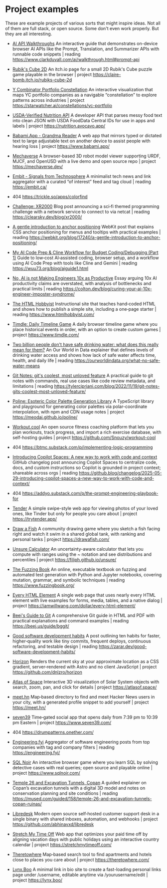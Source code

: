 # Project examples

These are example projects of various sorts that might inspire ideas. Not all of them are full stack, or open source.  Some don't even work properly. But they are all interesting. 

- [AI API Walkthroughs](https://www.clarkduvall.com/ai/walkthrough.html#prompt-api) An interactive guide that demonstrates on-device browser AI APIs like the Prompt, Translation, and Summarizer APIs with runnable code snippets | reading <https://www.clarkduvall.com/ai/walkthrough.html#prompt-api>

- [Rubik's Cube 2D](https://claire-bomb.itch.io/rubiks-cube-2d) An itch.io page for a small 2D Rubik's Cube puzzle game playable in the browser | project <https://claire-bomb.itch.io/rubiks-cube-2d>

- [Y Combinator Portfolio Constellation](https://starwatcher.ai/constellations/yc-portfolio) An interactive visualization that maps YC portfolio companies as a navigable “constellation” to explore patterns across industries | project <https://starwatcher.ai/constellations/yc-portfolio>

- [USDA-Verified Nutrition API](https://nutrition.avocavo.app/) A developer API that parses messy food text into clean JSON with USDA FoodData Central IDs for use in apps and labels | project <https://nutrition.avocavo.app/>

- [Babami.App - Grandma Reader](https://www.babami.app/) A web app that mirrors typed or dictated text to large adjustable text on another device to assist people with hearing loss | project <https://www.babami.app/>

- [Mechaverse](https://mechaverse.dev/) A browser-based 3D robot model viewer supporting URDF, MJCF, and OpenUSD with a live demo and open source repo | project <https://mechaverse.dev/>

- [Embit - Signals from Technosphere](https://embit.ca/) A minimalist tech news and link aggregator with a curated “of interest” feed and tag cloud | reading <https://embit.ca/>

- 404 <https://trickle.so/apps/colorfind>
  
- [Challenge: XR2000](https://clearsky.dev/blog/xr2000/) Blog post announcing a sci‑fi themed programming challenge with a network service to connect to via netcat | reading <https://clearsky.dev/blog/xr2000/>
- [A gentle introduction to anchor positioning](https://webkit.org/blog/17240/a-gentle-introduction-to-anchor-positioning/) WebKit post that explains CSS anchor positioning for menus and tooltips with practical examples | reading <https://webkit.org/blog/17240/a-gentle-introduction-to-anchor-positioning/>
- [My AI Code Prep & Cline Workflow for Budget Coding/Debugging (Part 1)](https://wuu73.org/blog/aiguide1.html) Guide to low‑cost AI‑assisted coding, browser setup, and a workflow using AI Code Prep with tools like Cline and Gemini | reading <https://wuu73.org/blog/aiguide1.html>
- [No, AI is not Making Engineers 10x as Productive](https://colton.dev/blog/curing-your-ai-10x-engineer-imposter-syndrome/) Essay arguing 10x AI productivity claims are overstated, with analysis of bottlenecks and practical limits | reading <https://colton.dev/blog/curing-your-ai-10x-engineer-imposter-syndrome/>
- [The HTML Hobbyist](https://www.htmlhobbyist.com/) Instructional site that teaches hand‑coded HTML and shows how to publish a simple site, including a one‑page starter | reading <https://www.htmlhobbyist.com/>

- [Timdle: Daily Timeline Game](https://www.timdle.com/) A daily browser timeline game where you place historical events in order, with an option to create custom games | project <https://www.timdle.com/>

- [Two billion people don't have safe drinking water: what does this really mean for them?](https://ourworldindata.org/what-no-safe-water-means) An Our World in Data explainer that defines levels of drinking water access and shows how lack of safe water affects time, health, and daily life | reading <https://ourworldindata.org/what-no-safe-water-means>

- [Git Notes: git's coolest, most unloved feature](https://tylercipriani.com/blog/2022/11/19/git-notes-gits-coolest-most-unloved-feature/) A practical guide to git notes with commands, real use cases like code review metadata, and limitations | reading <https://tylercipriani.com/blog/2022/11/19/git-notes-gits-coolest-most-unloved-feature/>

- [Poline: Esoteric Color Palette Generation Library](https://meodai.github.io/poline/) A TypeScript library and playground for generating color palettes via polar-coordinate interpolation, with npm and CDN usage notes | project <https://meodai.github.io/poline/>

- [Workout.cool](https://github.com/Snouzy/workout-cool) An open source fitness coaching platform that lets you plan workouts, track progress, and import a rich exercise database, with self-hosting guides | project <https://github.com/Snouzy/workout-cool>

- 404 <https://btmc.substack.com/p/implementing-logic-programming>

- [Introducing Copilot Spaces: A new way to work with code and context](https://github.blog/changelog/2025-05-29-introducing-copilot-spaces-a-new-way-to-work-with-code-and-context/) GitHub changelog post announcing Copilot Spaces to centralize code, docs, and custom instructions so Copilot is grounded in project context; shareable across orgs | reading <https://github.blog/changelog/2025-05-29-introducing-copilot-spaces-a-new-way-to-work-with-code-and-context/>

- 404 <https://addyo.substack.com/p/the-prompt-engineering-playbook-for>

- [Tender](https://trytender.app/) A simple swipe-style web app for viewing photos of your loved ones, like Tinder but only for people you care about | project <https://trytender.app/>

- [Draw a Fish](https://drawafish.com/) A community drawing game where you sketch a fish facing right and watch it swim in a shared global tank, with ranking and personal tanks | project <https://drawafish.com/>

- [Unsure Calculator](https://filiph.github.io/unsure/) An uncertainty-aware calculator that lets you compute with ranges using the ~ notation and see distributions and percentiles | project <https://filiph.github.io/unsure/>
- [The Fuzzing Book](https://www.fuzzingbook.org/) An online, executable textbook on fuzzing and automated test generation with Python and Jupyter notebooks, covering mutation, grammar, and symbolic techniques | reading <https://www.fuzzingbook.org/>

- [Every HTML Element](https://iamwillwang.com/dollar/every-html-element/) A single web page that uses nearly every HTML element with live examples for forms, media, tables, and a native dialog | project <https://iamwillwang.com/dollar/every-html-element/>

- [Beej's Guide to Git](https://beej.us/guide/bggit/) A comprehensive Git guide in HTML and PDF with practical explanations and command examples | reading <https://beej.us/guide/bggit/>

- [Good software development habits](https://zarar.dev/good-software-development-habits/) A post outlining ten habits for faster, higher‑quality work like tiny commits, frequent deploys, continuous refactoring, and testable design | reading <https://zarar.dev/good-software-development-habits/>

- [Horizon](https://github.com/dnlzro/horizon) Renders the current sky at your approximate location as a CSS gradient, server‑rendered with Astro and no client JavaScript | project <https://github.com/dnlzro/horizon>

- [Atlas of Space](https://atlasof.space/) Interactive 3D visualization of Solar System objects with search, zoom, pan, and click for details | project <https://atlasof.space/>

- [meet.hn](https://meet.hn/) Map‑based directory to find and meet Hacker News users in your city, with a generated profile snippet to add yourself | project <https://meet.hn/>

- [seven39](https://www.seven39.com/) Time‑gated social app that opens daily from 7:39 pm to 10:39 pm Eastern | project <https://www.seven39.com/>

- 404 <https://drumpatterns.onether.com/>

- [Engineering.fyi](https://engineering.fyi/) Aggregator of software engineering posts from top companies with tag and company filters | reading <https://engineering.fyi/>

- [SQL Noir](https://www.sqlnoir.com/) An interactive browser game where you learn SQL by solving detective cases with real queries; open source and playable online | project <https://www.sqlnoir.com/>

- [Temple 26 and Excavation Tunnels, Copan](https://mused.com/guided/158/temple-26-and-excavation-tunnels-copan-ruinas/) A guided explainer on Copan’s excavation tunnels with a digital 3D model and notes on conservation planning and site conditions | reading <https://mused.com/guided/158/temple-26-and-excavation-tunnels-copan-ruinas/>

- [Libredesk](https://github.com/abhinavxd/libredesk) Modern open source self‑hosted customer support desk in a single binary with shared inboxes, automation, and webhooks | project <https://github.com/abhinavxd/libredesk>

- [Stretch My Time Off](https://stretchmytimeoff.com/) Web app that optimizes your paid time off by aligning vacation days with public holidays using an interactive country calendar | project <https://stretchmytimeoff.com/>

- [Theretowhere](https://theretowhere.com/) Map‑based search tool to find apartments and hotels close to places you care about | project <https://theretowhere.com/>

- [Lynx.Boo](https://lynx.boo/) A minimal link in bio site to create a fast-loading personal links page under /username, editable anytime via /yourusername/edit | project <https://lynx.boo/>
